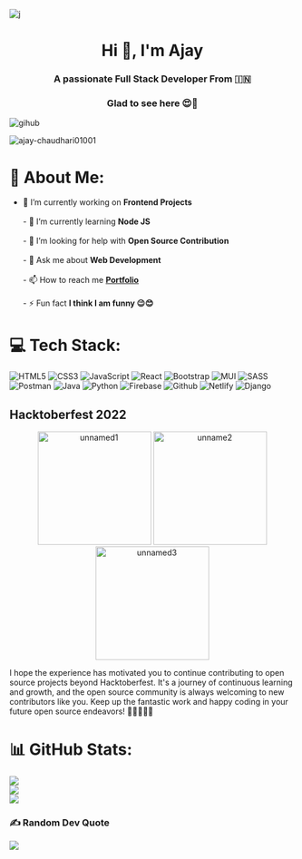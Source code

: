 ![j](https://github.com/Ajay-Chaudhari01001/Ajay-Chaudhari01001/assets/55138445/c5341d03-cbf4-4288-93e6-1c92afc715a6)
<h1 align="center">Hi 👋, I'm Ajay</h1>
<h3 align="center">A passionate Full Stack Developer From
🇮🇳 </h3>

<h3 align="center">
 Glad to see here 😍🧡
 </h3>
 
![gihub](https://user-images.githubusercontent.com/55138445/177673997-48844d0d-7369-45c7-a973-6272e39503e9.gif)

<p align="left"> <img src="https://komarev.com/ghpvc/?username=ajay-chaudhari01001&label=Profile%20views&color=0e75b6&style=flat" alt="ajay-chaudhari01001" /> </p>

# 💫 About Me:

- 🔭 I’m currently working on **Frontend Projects** <br><br>- 🌱 I’m currently learning **Node JS**<br><br>- 🤝 I’m looking for help with **Open Source Contribution**<br><br>- 💬 Ask me about **Web Development**<br><br>- 📫 How to reach me **[Portfolio](https://ajaychaudhari22.netlify.app/)**<br><br>- ⚡ Fun fact **I think I am funny 😉😊**


# 💻 Tech Stack:
![HTML5](https://img.shields.io/badge/html5-%23E34F26.svg?style=for-the-badge&logo=html5&logoColor=white) ![CSS3](https://img.shields.io/badge/css3-%231572B6.svg?style=for-the-badge&logo=css3&logoColor=white) ![JavaScript](https://img.shields.io/badge/javascript-%23323330.svg?style=for-the-badge&logo=javascript&logoColor=%23F7DF1E) ![React](https://img.shields.io/badge/react-%231572B6.svg?style=for-the-badge&logo=react&logoColor=white) ![Bootstrap](https://img.shields.io/badge/bootstrap-%23563D7C.svg?style=for-the-badge&logo=bootstrap&logoColor=white) ![MUI](https://img.shields.io/badge/MUI-%230081CB.svg?style=for-the-badge&logo=material-ui&logoColor=white) ![SASS](https://img.shields.io/badge/SASS-hotpink.svg?style=for-the-badge&logo=SASS&logoColor=white)
![Postman](https://img.shields.io/badge/Postman-FF6C37?style=for-the-badge&logo=postman&logoColor=white)
 ![Java](https://img.shields.io/badge/java-%23ED8B00.svg?style=for-the-badge&logo=java&logoColor=white)  ![Python](https://img.shields.io/badge/python-3670A0?style=for-the-badge&logo=python&logoColor=ffdd54) ![Firebase](https://img.shields.io/badge/firebase-%23039BE5.svg?style=for-the-badge&logo=firebase) ![Github](https://img.shields.io/badge/github-%23000000.svg?style=for-the-badge&logo=github&logoColor=#00C7B7)  ![Netlify](https://img.shields.io/badge/netlify-%23000000.svg?style=for-the-badge&logo=netlify&logoColor=#00C7B7) ![Django](https://img.shields.io/badge/django-%23092E20.svg?style=for-the-badge&logo=django&logoColor=white) 

 ## Hacktoberfest 2022
 <p align="center">
  <img src="https://github.com/Ajay-Chaudhari01001/Ajay-Chaudhari01001/assets/55138445/8ca5cbbd-2de5-4535-ac8d-5aaa12887493" width="200" alt="unnamed1"></img>
  <img src="https://github.com/Ajay-Chaudhari01001/Ajay-Chaudhari01001/assets/55138445/4cff99b7-6b0c-4449-b33d-aec2f258b475" width="200" alt="unname2"></img>
  <img src="https://github.com/Ajay-Chaudhari01001/Ajay-Chaudhari01001/assets/55138445/f17b5abf-24ca-4582-b54a-7d425e55997b" width="200" alt="unnamed3"></img>
 </p>
I hope the experience has motivated you to continue contributing to open source projects beyond Hacktoberfest. It's a journey of continuous learning and growth, and the open source community is always welcoming to new contributors like you. Keep up the fantastic work and happy coding in your future open source endeavors! 🌟👩‍💻👨‍💻

# 📊 GitHub Stats:
![](https://github-readme-stats.vercel.app/api?username=Ajay-Chaudhari01001&theme=flag-india&hide_border=false&include_all_commits=false&count_private=false)<br/>
![](https://github-readme-streak-stats.herokuapp.com/?user=Ajay-Chaudhari01001&theme=flag-india&hide_border=false)<br/>
![](https://github-readme-stats.vercel.app/api/top-langs/?username=Ajay-Chaudhari01001&theme=flag-india&hide_border=false&include_all_commits=true&count_private=false&layout=compact)

### ✍️ Random Dev Quote
![](https://quotes-github-readme.vercel.app/api?type=horizontal&theme=light)
